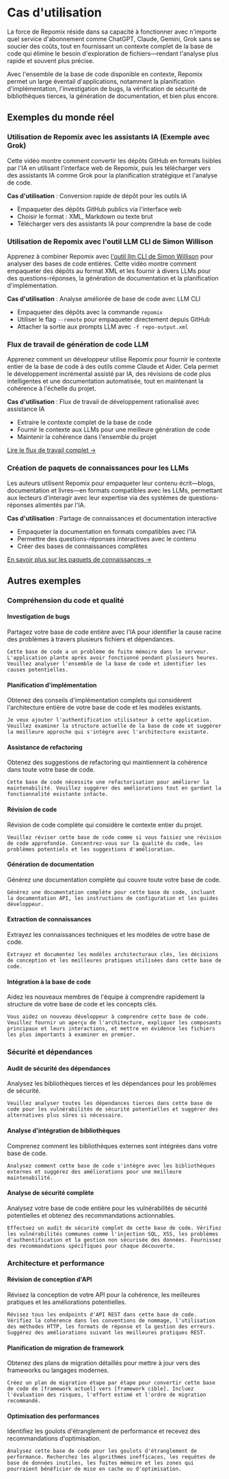 <script setup>
import YouTubeVideo from '../../../components/YouTubeVideo.vue';
</script>

# Cas d'utilisation

La force de Repomix réside dans sa capacité à fonctionner avec n'importe quel service d'abonnement comme ChatGPT, Claude, Gemini, Grok sans se soucier des coûts, tout en fournissant un contexte complet de la base de code qui élimine le besoin d'exploration de fichiers—rendant l'analyse plus rapide et souvent plus précise.

Avec l'ensemble de la base de code disponible en contexte, Repomix permet un large éventail d'applications, notamment la planification d'implémentation, l'investigation de bugs, la vérification de sécurité de bibliothèques tierces, la génération de documentation, et bien plus encore.


## Exemples du monde réel

### Utilisation de Repomix avec les assistants IA (Exemple avec Grok)
Cette vidéo montre comment convertir les dépôts GitHub en formats lisibles par l'IA en utilisant l'interface web de Repomix, puis les télécharger vers des assistants IA comme Grok pour la planification stratégique et l'analyse de code.

**Cas d'utilisation** : Conversion rapide de dépôt pour les outils IA
- Empaqueter des dépôts GitHub publics via l'interface web
- Choisir le format : XML, Markdown ou texte brut
- Télécharger vers des assistants IA pour comprendre la base de code

<YouTubeVideo video-id="XTifjfeMp4M" :start="488" />

### Utilisation de Repomix avec l'outil LLM CLI de Simon Willison
Apprenez à combiner Repomix avec [l'outil llm CLI de Simon Willison](https://github.com/simonw/llm) pour analyser des bases de code entières. Cette vidéo montre comment empaqueter des dépôts au format XML et les fournir à divers LLMs pour des questions-réponses, la génération de documentation et la planification d'implémentation.

**Cas d'utilisation** : Analyse améliorée de base de code avec LLM CLI
- Empaqueter des dépôts avec la commande `repomix`
- Utiliser le flag `--remote` pour empaqueter directement depuis GitHub
- Attacher la sortie aux prompts LLM avec `-f repo-output.xml`

<YouTubeVideo video-id="UZ-9U1W0e4o" :start="592" />

### Flux de travail de génération de code LLM
Apprenez comment un développeur utilise Repomix pour fournir le contexte entier de la base de code à des outils comme Claude et Aider. Cela permet le développement incrémental assisté par IA, des révisions de code plus intelligentes et une documentation automatisée, tout en maintenant la cohérence à l'échelle du projet.

**Cas d'utilisation** : Flux de travail de développement rationalisé avec assistance IA
- Extraire le contexte complet de la base de code
- Fournir le contexte aux LLMs pour une meilleure génération de code
- Maintenir la cohérence dans l'ensemble du projet

[Lire le flux de travail complet →](https://harper.blog/2025/02/16/my-llm-codegen-workflow-atm/)

### Création de paquets de connaissances pour les LLMs
Les auteurs utilisent Repomix pour empaqueter leur contenu écrit—blogs, documentation et livres—en formats compatibles avec les LLMs, permettant aux lecteurs d'interagir avec leur expertise via des systèmes de questions-réponses alimentés par l'IA.

**Cas d'utilisation** : Partage de connaissances et documentation interactive
- Empaqueter la documentation en formats compatibles avec l'IA
- Permettre des questions-réponses interactives avec le contenu
- Créer des bases de connaissances complètes

[En savoir plus sur les paquets de connaissances →](https://lethain.com/competitive-advantage-author-llms/)


## Autres exemples

### Compréhension du code et qualité

#### Investigation de bugs
Partagez votre base de code entière avec l'IA pour identifier la cause racine des problèmes à travers plusieurs fichiers et dépendances.

```
Cette base de code a un problème de fuite mémoire dans le serveur. L'application plante après avoir fonctionné pendant plusieurs heures. Veuillez analyser l'ensemble de la base de code et identifier les causes potentielles.
```

#### Planification d'implémentation
Obtenez des conseils d'implémentation complets qui considèrent l'architecture entière de votre base de code et les modèles existants.

```
Je veux ajouter l'authentification utilisateur à cette application. Veuillez examiner la structure actuelle de la base de code et suggérer la meilleure approche qui s'intègre avec l'architecture existante.
```

#### Assistance de refactoring
Obtenez des suggestions de refactoring qui maintiennent la cohérence dans toute votre base de code.

```
Cette base de code nécessite une refactorisation pour améliorer la maintenabilité. Veuillez suggérer des améliorations tout en gardant la fonctionnalité existante intacte.
```

#### Révision de code
Révision de code complète qui considère le contexte entier du projet.

```
Veuillez réviser cette base de code comme si vous faisiez une révision de code approfondie. Concentrez-vous sur la qualité du code, les problèmes potentiels et les suggestions d'amélioration.
```

#### Génération de documentation
Générez une documentation complète qui couvre toute votre base de code.

```
Générez une documentation complète pour cette base de code, incluant la documentation API, les instructions de configuration et les guides développeur.
```

#### Extraction de connaissances
Extrayez les connaissances techniques et les modèles de votre base de code.

```
Extrayez et documentez les modèles architecturaux clés, les décisions de conception et les meilleures pratiques utilisées dans cette base de code.
```

#### Intégration à la base de code
Aidez les nouveaux membres de l'équipe à comprendre rapidement la structure de votre base de code et les concepts clés.

```
Vous aidez un nouveau développeur à comprendre cette base de code. Veuillez fournir un aperçu de l'architecture, expliquer les composants principaux et leurs interactions, et mettre en évidence les fichiers les plus importants à examiner en premier.
```

### Sécurité et dépendances

#### Audit de sécurité des dépendances
Analysez les bibliothèques tierces et les dépendances pour les problèmes de sécurité.

```
Veuillez analyser toutes les dépendances tierces dans cette base de code pour les vulnérabilités de sécurité potentielles et suggérer des alternatives plus sûres si nécessaire.
```

#### Analyse d'intégration de bibliothèques
Comprenez comment les bibliothèques externes sont intégrées dans votre base de code.

```
Analysez comment cette base de code s'intègre avec les bibliothèques externes et suggérez des améliorations pour une meilleure maintenabilité.
```

#### Analyse de sécurité complète
Analysez votre base de code entière pour les vulnérabilités de sécurité potentielles et obtenez des recommandations actionnables.

```
Effectuez un audit de sécurité complet de cette base de code. Vérifiez les vulnérabilités communes comme l'injection SQL, XSS, les problèmes d'authentification et la gestion non sécurisée des données. Fournissez des recommandations spécifiques pour chaque découverte.
```

### Architecture et performance

#### Révision de conception d'API
Révisez la conception de votre API pour la cohérence, les meilleures pratiques et les améliorations potentielles.

```
Révisez tous les endpoints d'API REST dans cette base de code. Vérifiez la cohérence dans les conventions de nommage, l'utilisation des méthodes HTTP, les formats de réponse et la gestion des erreurs. Suggérez des améliorations suivant les meilleures pratiques REST.
```

#### Planification de migration de framework
Obtenez des plans de migration détaillés pour mettre à jour vers des frameworks ou langages modernes.

```
Créez un plan de migration étape par étape pour convertir cette base de code de [framework actuel] vers [framework cible]. Incluez l'évaluation des risques, l'effort estimé et l'ordre de migration recommandé.
```

#### Optimisation des performances
Identifiez les goulots d'étranglement de performance et recevez des recommandations d'optimisation.

```
Analysez cette base de code pour les goulots d'étranglement de performance. Recherchez les algorithmes inefficaces, les requêtes de base de données inutiles, les fuites mémoire et les zones qui pourraient bénéficier de mise en cache ou d'optimisation.
```